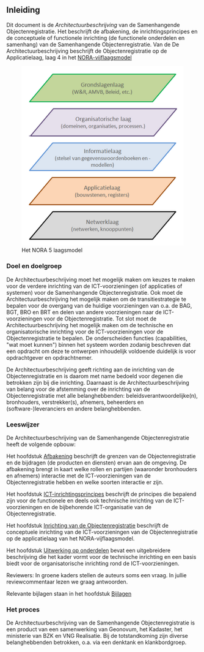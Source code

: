 ## Inleiding

Dit document is de *Architectuurbeschrijving* van de Samenhangende Objectenregistratie. Het beschrijft de afbakening, de inrichtingsprincipes en de conceptuele of functionele inrichting (de functionele onderdelen en samenhang) van de Samenhangende Objectenregistratie. Van de  De Architectuurbeschrijving beschrijft de Objectenregistratie op de Applicatielaag, laag 4 in het [NORA-vijflaagsmodel](https://www.noraonline.nl/wiki/Vijflaagsmodel)

<figure id="nora5laagsmodel">
    <img src="media/nora5laagsmodel.PNG" alt="nora5laagsmodel">
    <figcaption>Het NORA 5 laagsmodel</figcaption>
</figure>

### Doel en doelgroep

De Architectuurbeschrijving moet het mogelijk maken om  keuzes te maken voor de verdere inrichting van de ICT-voorzieningen (of applicaties of systemen) voor de Samenhangende Objectenregistratie. Ook moet de Architectuurbeschrijving het mogelijk maken om de transitiestrategie te bepalen voor de overgang van de huidige voorzieningen van o.a. de BAG, BGT, BRO en BRT en delen van andere voorzieningen naar de ICT-voorzieningen voor de Objectenregistratie. Tot slot moet de Architectuurbeschrijving het mogelijk maken om de technische en organisatorische inrichting voor de ICT-voorzieningen voor de Objectenregistratie te bepalen. De onderscheiden functies (capabilities, "wat moet kunnen") binnen het systeem worden zodanig beschreven dat een opdracht om deze te ontwerpen inhoudelijk voldoende duidelijk is voor opdrachtgever en opdrachtnemer.

De Architectuurbeschrijving geeft richting aan de inrichting van de Objectenregistratie en is daarom met name bedoeld voor degenen die betrokken zijn bij die inrichting. Daarnaast is de Architectuurbeschrijving van belang voor de afstemming over de inrichting van de Objectenregistratie met alle belanghebbenden: beleidsverantwoordelijke(n), bronhouders, verstrekker(s), afnemers, beheerders en (software-)leveranciers en andere belanghebbenden.

### Leeswijzer

De Architectuurbeschrijving van de Samenhangende Objectenregistratie heeft de volgende opbouw:

Het hoofdstuk [Afbakening](#afbakening) beschrijft de grenzen van de Objectenregistratie en de bijdragen (de producten en diensten) ervan aan de omgeving. De afbakening brengt in kaart welke rollen en partijen (waaronder bronhouders en afnemers) interactie met de ICT-voorzieningen van de Objectenregistratie hebben en welke soorten interactie er zijn.

Het hoofdstuk [ICT-inrichtingsprincipes](#ict-inrichtingsprincipes) beschrijft de principes die bepalend zijn voor de functionele en deels ook technische inrichting van de ICT-voorzieningen en de bijbehorende ICT-organisatie van de Objectenregistratie.  

Het hoofdstuk [Inrichting van de Objectenregistratie](#inrichting-van-de-objectenregistratie) beschrijft de conceptuele inrichting van de ICT-voorzieningen van de Objectenregistratie op de applicatielaag van het NORA-vijflaagsmodel.

Het hoofdstuk [Uitwerking op onderdelen](#inrichting-van-de-objectenregistratie) bevat een uitgebreidere beschrijving die het kader vormt voor de technische inrichting en een basis biedt voor de organisatorische inrichting rond de ICT-voorzieningen.


<p class='note'>
     Reviewers: In groene kaders stellen de auteurs soms een vraag. In jullie reviewcommentaar lezen we graag antwoorden.
</p>

Relevante bijlagen staan in het hoofdstuk [Bijlagen](#bijlagen-principes)

### Het proces

De Architectuurbeschrijving van de Samenhangende Objectenregistratie is een product van een samenwerking van Geonovum, het Kadaster, het ministerie van BZK en VNG Realisatie. Bij de totstandkoming zijn diverse belanghebbenden betrokken, o.a. via een denktank en klankbordgroep.

